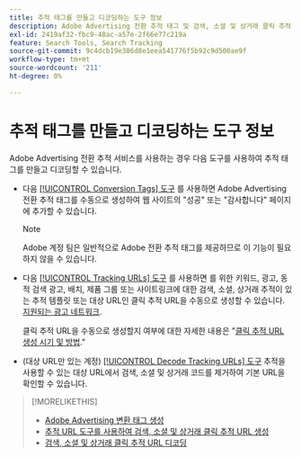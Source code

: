 ```yaml
---
title: 추적 태그를 만들고 디코딩하는 도구 정보
description: Adobe Advertising 전환 추적 태그 및 검색, 소셜 및 상거래 클릭 추적 태그를 만드는 도구와 기존 클릭 추적 태그를 디코딩하는 방법에 대해 알아봅니다.
exl-id: 2419af32-fbc9-48ac-a57e-2f66e77c219a
feature: Search Tools, Search Tracking
source-git-commit: 9c4dcb19e386d8e1eea541776f5b92c9d500ae9f
workflow-type: tm+mt
source-wordcount: '211'
ht-degree: 0%

---
```


# 추적 태그를 만들고 디코딩하는 도구 정보

Adobe Advertising 전환 추적 서비스를 사용하는 경우 다음 도구를 사용하여 추적 태그를 만들고 디코딩할 수 있습니다.

* 다음 [[!UICONTROL Conversion Tags] 도구](conversion-tag-generate.md) 를 사용하면 Adobe Advertising 전환 추적 태그를 수동으로 생성하여 웹 사이트의 &quot;성공&quot; 또는 &quot;감사합니다&quot; 페이지에 추가할 수 있습니다.

  >[!NOTE]
  >
  >Adobe 계정 팀은 일반적으로 Adobe 전환 추적 태그를 제공하므로 이 기능이 필요하지 않을 수 있습니다.

* 다음 [[!UICONTROL Tracking URLs] 도구](click-tracking-url-generate.md) 를 사용하면 를 위한 키워드, 광고, 동적 검색 광고, 배치, 제품 그룹 또는 사이트링크에 대한 검색, 소셜, 상거래 추적이 있는 추적 템플릿 또는 대상 URL인 클릭 추적 URL을 수동으로 생성할 수 있습니다. [지원되는 광고 네트워크](/help/search-social-commerce/introduction/supported-inventory.md).

  클릭 추적 URL을 수동으로 생성할지 여부에 대한 자세한 내용은 &quot;[클릭 추적 URL 생성 시기 및 방법](/help/search-social-commerce/tracking/click-tracking-ways-to-generate.md).&quot;

* (대상 URL만 있는 계정) [[!UICONTROL Decode Tracking URLs] 도구](click-tracking-url-decode.md) 추적을 사용할 수 있는 대상 URL에서 검색, 소셜 및 상거래 코드를 제거하여 기본 URL을 확인할 수 있습니다.

>[!MORELIKETHIS]
>
>* [Adobe Advertising 변환 태그 생성](conversion-tag-generate.md)
>* [추적 URL 도구를 사용하여 검색, 소셜 및 상거래 클릭 추적 URL 생성](click-tracking-url-generate.md)
>* [검색, 소셜 및 상거래 클릭 추적 URL 디코딩](click-tracking-url-decode.md)
